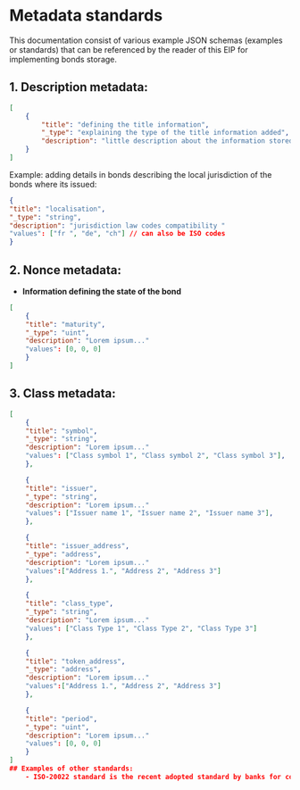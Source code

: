 # Metadata  standards 


This documentation consist of various example  JSON schemas (examples or standards) that can be referenced by the reader of this EIP for implementing  bonds storage.


## 1. Description metadata: 

```json 
[
    {
        "title": "defining the title information",
        "_type": "explaining the type of the title information added",
        "description": "little description about the information stored in  the bond",
    }
]
```

Example: adding details in bonds describing the local jurisdiction of the bonds where its issued:

```json
{
"title": "localisation",
"_type": "string",
"description": "jurisdiction law codes compatibility "
"values": ["fr ", "de", "ch"] // can also be ISO codes 
}
```

## 2. Nonce metadata:

- **Information defining the state of the bond** 

```json
[	
	{	
	"title": "maturity",
	"_type": "uint",
	"description": "Lorem ipsum..."
	"values": [0, 0, 0]
	}
]
```


## 3. Class metadata:


```json
[	
	{	
	"title": "symbol",
	"_type": "string",
	"description": "Lorem ipsum..."
	"values": ["Class symbol 1", "Class symbol 2", "Class symbol 3"],
	},

	{	
	"title": "issuer",
	"_type": "string",
	"description": "Lorem ipsum..."
	"values": ["Issuer name 1", "Issuer name 2", "Issuer name 3"],
	},

	{	
	"title": "issuer_address",
	"_type": "address",
	"description": "Lorem ipsum..."
	"values":["Address 1.", "Address 2", "Address 3"]
	},

	{	
	"title": "class_type",
	"_type": "string",
	"description": "Lorem ipsum..."
	"values": ["Class Type 1", "Class Type 2", "Class Type 3"]
	},

	{	
	"title": "token_address",
	"_type": "address",
	"description": "Lorem ipsum..."
	"values":["Address 1.", "Address 2", "Address 3"]
	},

	{	
	"title": "period",
	"_type": "uint",
	"description": "Lorem ipsum..."
	"values": [0, 0, 0]
	}
]
## Examples of other standards: 
    - ISO-20022 standard is the recent adopted standard by banks for communicating the financial operations. 
